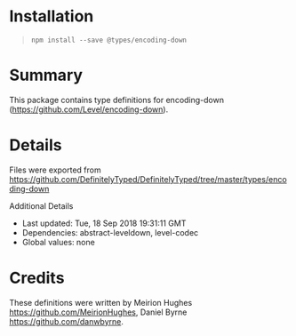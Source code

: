 # Installation
> `npm install --save @types/encoding-down`

# Summary
This package contains type definitions for encoding-down (https://github.com/Level/encoding-down).

# Details
Files were exported from https://github.com/DefinitelyTyped/DefinitelyTyped/tree/master/types/encoding-down

Additional Details
 * Last updated: Tue, 18 Sep 2018 19:31:11 GMT
 * Dependencies: abstract-leveldown, level-codec
 * Global values: none

# Credits
These definitions were written by Meirion Hughes <https://github.com/MeirionHughes>, Daniel Byrne <https://github.com/danwbyrne>.
